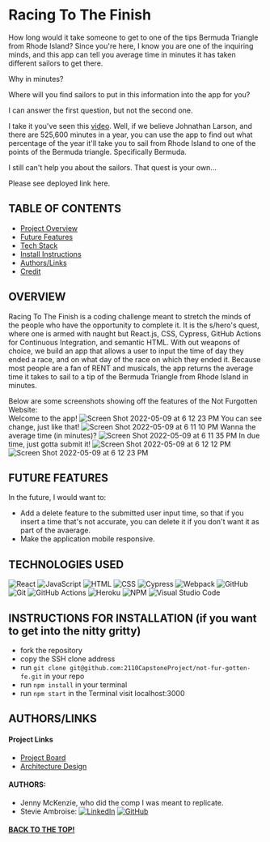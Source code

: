 # Racing To The Finish

How long would it take someone to get to one of the tips Bermuda Triangle from Rhode Island? Since you're here, I know you are one of the inquiring minds, and this app can tell you average time in minutes it has taken different sailors to get there.

Why in minutes?

Where will you find sailors to put in this information into the app for you?

I can answer the first question, but not the second one. 

I take it you've seen this [video](https://www.youtube.com/watch?v=-r2xXtSsPV0). Well, if we believe Johnathan Larson, and there are 525,600 minutes in a year, you can use the app to find out what percentage of the year it'll take you to sail from Rhode Island to one of the points of the Bermuda triangle. Specifically Bermuda.

I still can't help you about the sailors. That quest is your own...

Please see deployed link here.

## TABLE OF CONTENTS
- [Project Overview](#project-overview)
- [Future Features](#future-features)
- [Tech Stack](#technologies-used)
- [Install Instructions](#instructions)
- [Authors/Links](#authorslinks)
- [Credit](#credit)

## OVERVIEW
Racing To The Finish is a coding challenge meant to stretch the minds of the people who have the opportunity to complete it. It is the s/hero's quest, where one is armed with naught but React.js, CSS, Cypress, GitHub Actions for Continuous Integration, and semantic HTML. With out weapons of choice, we build an app that allows a user to input the time of day they ended a race, and on what day of the race on which they ended it. Because most people are a fan of RENT and musicals, the app returns the average time it takes to sail to a tip of the Bermuda Triangle from Rhode Island in minutes. 

Below are some screenshots showing off the features of the Not Furgotten Website:  
Welcome to the app!
![Screen Shot 2022-05-09 at 6 12 23 PM](https://user-images.githubusercontent.com/89324625/167518213-2981c012-5885-4e08-b3f4-77f9ed6cbc3c.png)
You can see change, just like that! 
![Screen Shot 2022-05-09 at 6 11 10 PM](https://user-images.githubusercontent.com/89324625/167518254-52918613-183c-49ca-8421-cbb7f76d6210.png)
Wanna the average time (in minutes)?
![Screen Shot 2022-05-09 at 6 11 35 PM](https://user-images.githubusercontent.com/89324625/167518286-1e811af7-359a-4442-ba4e-7205b1bcbf3b.png)
In due time, just gotta submit it!
![Screen Shot 2022-05-09 at 6 12 12 PM](https://user-images.githubusercontent.com/89324625/167518302-52523394-68f7-46ff-92cc-c6f51fd77c17.png)
![Screen Shot 2022-05-09 at 6 12 23 PM](https://user-images.githubusercontent.com/89324625/167518320-2a43d619-552c-4a12-a535-7438cd837211.png)


## FUTURE FEATURES
In the future, I would want to:
- Add a delete feature to the submitted user input time, so that if you insert a time that's not accurate, you can delete it if you don't want it as part of the avaerage.
- Make the application mobile responsive.


## TECHNOLOGIES USED 

![React](https://img.shields.io/badge/react-%2320232a.svg?style=for-the-badge&logo=react&logoColor=%2361DAFB)
![JavaScript](https://img.shields.io/badge/JavaScript-F7DF1E?style=for-the-badge&logo=javascript&logoColor=black)
![HTML](https://img.shields.io/badge/HTML5-E34F26?style=for-the-badge&logo=html5&logoColor=white)
![CSS](https://img.shields.io/badge/CSS3-1572B6?style=for-the-badge&logo=css3&logoColor=white)
![Cypress](https://img.shields.io/badge/-cypress-%23E5E5E5?style=for-the-badge&logo=cypress&logoColor=058a5e)
![Webpack](https://img.shields.io/badge/Webpack-8DD6F9?style=for-the-badge&logo=Webpack&logoColor=white)
![GitHub](https://img.shields.io/badge/github-%23121011.svg?style=for-the-badge&logo=github&logoColor=white)
![Git](https://img.shields.io/badge/git-%23F05033.svg?style=for-the-badge&logo=git&logoColor=white)
![GitHub Actions](https://img.shields.io/badge/github%20actions-%232671E5.svg?style=for-the-badge&logo=githubactions&logoColor=white)
![Heroku](https://img.shields.io/badge/Heroku-430098?style=for-the-badge&logo=heroku&logoColor=white)
![NPM](https://img.shields.io/badge/NPM-%23000000.svg?style=for-the-badge&logo=npm&logoColor=white)
![Visual Studio Code](https://img.shields.io/badge/Visual%20Studio%20Code-0078d7.svg?style=for-the-badge&logo=visual-studio-code&logoColor=white)

## INSTRUCTIONS FOR INSTALLATION (if you want to get into the nitty gritty)
- fork the repository
- copy the SSH clone address
- run ```git clone git@github.com:2110CapstoneProject/not-fur-gotten-fe.git``` in your repo
- run ```npm install``` in your terminal
- run ```npm start``` in the Terminal visit localhost:3000

## AUTHORS/LINKS

#### Project Links
- [Project Board](https://github.com/orgs/2110CapstoneProject/projects/1)
- [Architecture Design](https://miro.com/app/board/uXjVODUlug4=/)

#### AUTHORS:

- Jenny McKenzie, who did the comp I was meant to replicate.
- Stevie Ambroise: 
[![LinkedIn](https://img.shields.io/badge/LinkedIn-0077B5?style=for-the-badge&logo=linkedin&logoColor=white)](https://www.linkedin.com/in/stevieambroise/) [![GitHub](https://img.shields.io/badge/GitHub-100000?style=for-the-badge&logo=github&logoColor=white)](https://github.com/StevieAmb)



#### [BACK TO THE TOP!](racing-to-the-finish)
